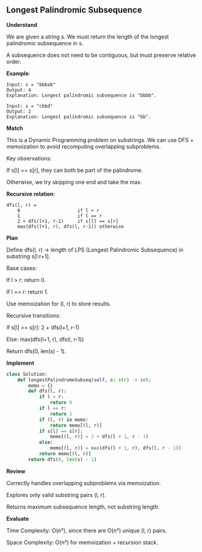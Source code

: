 ## Longest Palindromic Subsequence

**Understand**

We are given a string s.
We must return the length of the longest palindromic subsequence in s.

A subsequence does not need to be contiguous, but must preserve relative order.

**Example**:

```
Input: s = "bbbab"
Output: 4
Explanation: Longest palindromic subsequence is "bbbb".
```

```
Input: s = "cbbd"
Output: 2
Explanation: Longest palindromic subsequence is "bb".
```

**Match**

This is a Dynamic Programming problem on substrings.
We can use DFS + memoization to avoid recomputing overlapping subproblems.

Key observations:

If s[l] == s[r], they can both be part of the palindrome.

Otherwise, we try skipping one end and take the max.

**Recursive relation**:

```
dfs(l, r) =
    0                     if l > r
    1                     if l == r
    2 + dfs(l+1, r-1)     if s[l] == s[r]
    max(dfs(l+1, r), dfs(l, r-1)) otherwise
```

**Plan**

Define dfs(l, r) → length of LPS (Longest Palindromic Subsequence) in substring s[l:r+1].

Base cases:

If l > r: return 0.

If l == r: return 1.

Use memoization for (l, r) to store results.

Recursive transitions:

If s[l] == s[r]: 2 + dfs(l+1, r-1)

Else: max(dfs(l+1, r), dfs(l, r-1))

Return dfs(0, len(s) - 1).

**Implement**

```py
class Solution:
    def longestPalindromeSubseq(self, s: str) -> int:
        memo = {}
        def dfs(l, r):
            if l > r:
                return 0
            if l == r:
                return 1
            if (l, r) in memo:
                return memo[(l, r)]
            if s[l] == s[r]:
                memo[(l, r)] = 2 + dfs(l + 1, r - 1)
            else:
                memo[(l, r)] = max(dfs(l + 1, r), dfs(l, r - 1))
            return memo[(l, r)]
        return dfs(0, len(s) - 1)
```

**Review**

Correctly handles overlapping subproblems via memoization.

Explores only valid substring pairs (l, r).

Returns maximum subsequence length, not substring length.

**Evaluate**

Time Complexity: O(n²), since there are O(n²) unique (l, r) pairs.

Space Complexity: O(n²) for memoization + recursion stack.
